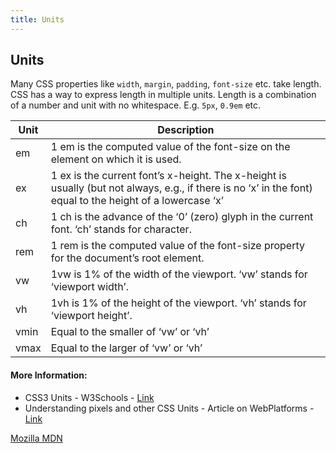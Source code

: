 ```yaml
---
title: Units
---
```

## Units

Many CSS properties like `width`, `margin`, `padding`, `font-size` etc. take length. CSS has a way to express length in multiple units. Length is a combination of a number and unit with no whitespace. E.g. `5px`, `0.9em` etc.

| Unit          | Description             |
|---------------|-----------------------|
|em             |1 em is the computed value of the font-size on the element on which it is used.	|
|ex             |1 ex is the current font’s x-height. The x-height is usually (but not always, e.g., if there is no ‘x’ in the font) equal to the height of a lowercase ‘x’	|
|ch             |1 ch is the advance of the ‘0’ (zero) glyph in the current font. ‘ch’ stands for character.	|
|rem            |1 rem is the computed value of the font-size property for the document’s root element.|
|vw             |1vw is 1% of the width of the viewport. ‘vw’ stands for ‘viewport width’.	|
|vh             |1vh is 1% of the height of the viewport. ‘vh’ stands for ‘viewport height’.	|
|vmin           |Equal to the smaller of ‘vw’ or ‘vh’	|
|vmax           |Equal to the larger of ‘vw’ or ‘vh’	|

#### More Information:

* CSS3 Units - W3Schools - [Link](https://www.w3schools.com/cssref/css_units.asp)
* Understanding pixels and other CSS Units - Article on WebPlatforms - [Link](https://webplatform.github.io/docs/tutorials/understanding-css-units/)

[Mozilla MDN](https://developer.mozilla.org/en-US/docs/Learn/CSS/Introduction_to_CSS/Values_and_units)

